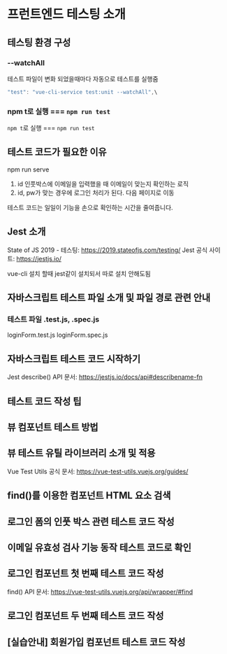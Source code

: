# 프런트엔드 테스팅 소개

## 테스팅 환경 구성
### --watchAll
테스트 파일이 변화 되었을때마다 자동으로 테스트를 실행줌
```javascript
"test": "vue-cli-service test:unit --watchAll",\
```

### npm t로 실행 === `npm run test`
`npm t`로 실행 === `npm run test`

## 테스트 코드가 필요한 이유
npm run serve
1. id 인풋박스에 이메일을 입력했을 때 이메일이 맞는지 확인하는 로직
2. id, pw가 맞는 경우에 로그인 처리가 된다. 다음 페이지로 이동

테스트 코드는 일일이 기능을 손으로 확인하는 시간을 줄여줍니다.

## Jest 소개
State of JS 2019 - 테스팅: https://2019.stateofjs.com/testing/
Jest 공식 사이트: https://jestjs.io/

vue-cli 설치 할때 jest같이 설치되서 따로 설치 안해도됨

## 자바스크립트 테스트 파일 소개 및 파일 경로 관련 안내
### 테스트 파일 .test.js, .spec.js
loginForm.test.js
loginForm.spec.js

## 자바스크립트 테스트 코드 시작하기
Jest describe() API 문서: https://jestjs.io/docs/api#describename-fn

## 테스트 코드 작성 팁

## 뷰 컴포넌트 테스트 방법

## 뷰 테스트 유틸 라이브러리 소개 및 적용
Vue Test Utils 공식 문서: https://vue-test-utils.vuejs.org/guides/

## find()를 이용한 컴포넌트 HTML 요소 검색

## 로그인 폼의 인풋 박스 관련 테스트 코드 작성

## 이메일 유효성 검사 기능 동작 테스트 코드로 확인

## 로그인 컴포넌트 첫 번째 테스트 코드 작성
find() API 문서: https://vue-test-utils.vuejs.org/api/wrapper/#find

## 로그인 컴포넌트 두 번째 테스트 코드 작성

## [실습안내] 회원가입 컴포넌트 테스트 코드 작성

